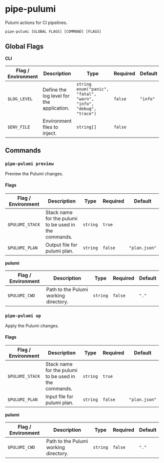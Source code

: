 # pipe-pulumi

Pulumi actions for CI pipelines.

`pipe-pulumi [GLOBAL FLAGS] [COMMAND] [FLAGS]`

## Global Flags

**CLI**

| Flag / Environment |  Description   |  Type    | Required | Default |
|---------------- | --------------- | --------------- |  --------------- |  --------------- |
| `$LOG_LEVEL` | Define the log level for the application. | `string`<br/>`enum("panic", "fatal", "warn", "info", "debug", "trace")` | `false` | <code>"info"</code> |
| `$ENV_FILE` | Environment files to inject. | `string[]` | `false` | <code></code> |

## Commands

### `pipe-pulumi preview`

Preview the Pulumi changes.

#### Flags

| Flag / Environment |  Description   |  Type    | Required | Default |
|---------------- | --------------- | --------------- |  --------------- |  --------------- |
| `$PULUMI_STACK` | Stack name for the pulumi to be used in the commands. | `string` | `true` | <code></code> |
| `$PULUMI_PLAN` | Output file for pulumi plan. | `string` | `false` | <code>"plan.json"</code> |

**pulumi**

| Flag / Environment |  Description   |  Type    | Required | Default |
|---------------- | --------------- | --------------- |  --------------- |  --------------- |
| `$PULUMI_CWD` | Path to the Pulumi working directory. | `string` | `false` | <code>"."</code> |

### `pipe-pulumi up`

Apply the Pulumi changes.

#### Flags

| Flag / Environment |  Description   |  Type    | Required | Default |
|---------------- | --------------- | --------------- |  --------------- |  --------------- |
| `$PULUMI_STACK` | Stack name for the pulumi to be used in the commands. | `string` | `true` | <code></code> |
| `$PULUMI_PLAN` | Input file for pulumi plan. | `string` | `false` | <code>"plan.json"</code> |

**pulumi**

| Flag / Environment |  Description   |  Type    | Required | Default |
|---------------- | --------------- | --------------- |  --------------- |  --------------- |
| `$PULUMI_CWD` | Path to the Pulumi working directory. | `string` | `false` | <code>"."</code> |
